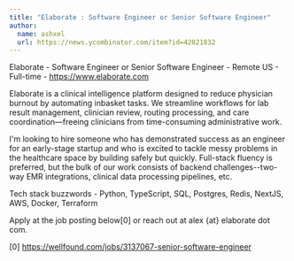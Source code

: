 ```yaml
---
title: "Elaborate : Software Engineer or Senior Software Engineer"
author:
  name: ashxel
  url: https://news.ycombinator.com/item?id=42021832
---
```

Elaborate - Software Engineer or Senior Software Engineer - Remote US - Full-time - <a href="https:&#x2F;&#x2F;www.elaborate.com" rel="nofollow">https:&#x2F;&#x2F;www.elaborate.com</a>

Elaborate is a clinical intelligence platform designed to reduce physician burnout by automating inbasket tasks. We streamline workflows for lab result management, clinician review, routing processing, and care coordination—freeing clinicians from time-consuming administrative work.

I&#x27;m looking to hire someone who has demonstrated success as an engineer for an early-stage startup and who is excited to tackle messy problems in the healthcare space by building safely but quickly. Full-stack fluency is preferred, but the bulk of our work consists of backend challenges--two-way EMR integrations, clinical data processing pipelines, etc.

Tech stack buzzwords - Python, TypeScript, SQL, Postgres, Redis, NextJS, AWS, Docker, Terraform

Apply at the job posting below[0] or reach out at alex {at} elaborate dot com.

[0] <a href="https:&#x2F;&#x2F;wellfound.com&#x2F;jobs&#x2F;3137067-senior-software-engineer" rel="nofollow">https:&#x2F;&#x2F;wellfound.com&#x2F;jobs&#x2F;3137067-senior-software-engineer</a>
<JobApplication />
